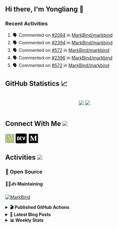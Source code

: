 ## Hi there, I'm Yongliang 👋

### Recent Activities

<!--START_SECTION:activity-->
1. 🗣 Commented on [#2084](https://github.com/MarkBind/markbind/issues/2084#issuecomment-1919179095) in [MarkBind/markbind](https://github.com/MarkBind/markbind)
2. 🗣 Commented on [#2394](https://github.com/MarkBind/markbind/pull/2394#issuecomment-1914416490) in [MarkBind/markbind](https://github.com/MarkBind/markbind)
3. 🗣 Commented on [#572](https://github.com/MarkBind/markbind/issues/572#issuecomment-1914315981) in [MarkBind/markbind](https://github.com/MarkBind/markbind)
4. 🗣 Commented on [#2396](https://github.com/MarkBind/markbind/pull/2396#issuecomment-1913779147) in [MarkBind/markbind](https://github.com/MarkBind/markbind)
5. 🗣 Commented on [#572](https://github.com/MarkBind/markbind/issues/572#issuecomment-1912908443) in [MarkBind/markbind](https://github.com/MarkBind/markbind)
<!--END_SECTION:activity-->

## GitHub Statistics :chart_with_upwards_trend:
<div align="center">
<div style="display: flex; align-items: center; justify-content: center;">

[![](https://github-readme-stats-tlylt.vercel.app/api?username=tlylt&show_icons=true&theme=tokyonight&hide_border=true&locale=en)](https://github.com/tlylt)
[![](https://github-readme-streak-stats.herokuapp.com/?user=tlylt&theme=tokyonight&hide_border=true)](https://github.com/tlylt)
</div>
</div>

## Connect With Me <img src="https://media.giphy.com/media/2wh5K5yE3ulp3xgYcG/giphy-downsized.gif" width="30">

<a href="https://www.yongliangliu.com/" target="_blank"><img align="center" src="static/site-icon.png" alt="yongliangliu.com" height="29" width="29" /></a>
<a href="https://dev.to/tlylt" target="_blank"><img align="center" src="static/dev-badge.svg" alt="dev.to/tlylt" height="35" width="35" /></a>
<a href="https://tlylt.medium.com" target="_blank"><img align="center" src="static/medium.png" alt="tlylt.medium.com" height="35" width="35" /></a>

## Activities <img src="https://media.giphy.com/media/WUlplcMpOCEmTGBtBW/giphy.gif" width="30">

### 🔭 Open Source

#### 👷‍♂️✍️ Maintaining
[![MarkBind](https://github-readme-stats-tlylt.vercel.app/api/pin/?username=markbind&repo=markbind)](https://github.com/MarkBind/markbind)

<details>
<summary> <b>🎬 Published GitHub Actions </b> </summary>

[![install-graphviz](https://github-readme-stats-tlylt.vercel.app/api/pin/?username=tlylt&repo=install-graphviz)](https://github.com/tlylt/install-graphviz)

[![reposense-action](https://github-readme-stats-tlylt.vercel.app/api/pin/?username=tlylt&repo=reposense-action)](https://github.com/tlylt/reposense-action)

[![markbin-action](https://github-readme-stats-tlylt.vercel.app/api/pin/?username=markbind&repo=markbind-action)](https://github.com/MarkBind/markbind-action)

</details>

<details>
<summary> <b>📕 Latest Blog Posts</b> </summary>

<!-- BLOG-POST-LIST:START -->
- [Easy vs Right](https://yongliangliu.com/blog/easy-vs-right)
- [The Prebound Method and Sentinel Object Pattern in Python](https://yongliangliu.com/blog/prebound-sentinel-pattern-in-python)
- [Software Problems - Exceptions](https://yongliangliu.com/blog/software-problems-exceptions)
- [End of Year 3 Sem 2](https://yongliangliu.com/blog/end-of-year-3-sem-2)
- [Deploy a ChatGPT API Server in no time](https://yongliangliu.com/blog/chatgpt-nextjs-server)
<!-- BLOG-POST-LIST:END -->

</details>

<details>
<summary> <b>📊 Weekly Stats</b> </summary>

<!--START_SECTION:waka-->
![Code Time](http://img.shields.io/badge/Code%20Time-1%2C191%20hrs%2054%20mins-blue)

**🐱 My GitHub Data** 

> 📦 665.5 kB Used in GitHub's Storage 
 > 
> 🏆 209 Contributions in the Year 2024
 > 
> 🚫 Not Opted to Hire
 > 
> 📜 169 Public Repositories 
 > 
> 🔑 42 Private Repositories 
 > 
**I'm an Early 🐤** 

```text
🌞 Morning                4038 commits        ███████░░░░░░░░░░░░░░░░░░   29.76 % 
🌆 Daytime                3656 commits        ███████░░░░░░░░░░░░░░░░░░   26.95 % 
🌃 Evening                4974 commits        █████████░░░░░░░░░░░░░░░░   36.66 % 
🌙 Night                  899 commits         ██░░░░░░░░░░░░░░░░░░░░░░░   06.63 % 
```
📅 **I'm Most Productive on Wednesday** 

```text
Monday                   1770 commits        ███░░░░░░░░░░░░░░░░░░░░░░   13.05 % 
Tuesday                  2051 commits        ████░░░░░░░░░░░░░░░░░░░░░   15.12 % 
Wednesday                2194 commits        ████░░░░░░░░░░░░░░░░░░░░░   16.17 % 
Thursday                 1631 commits        ███░░░░░░░░░░░░░░░░░░░░░░   12.02 % 
Friday                   1703 commits        ███░░░░░░░░░░░░░░░░░░░░░░   12.55 % 
Saturday                 2091 commits        ████░░░░░░░░░░░░░░░░░░░░░   15.41 % 
Sunday                   2127 commits        ████░░░░░░░░░░░░░░░░░░░░░   15.68 % 
```


📊 **This Week I Spent My Time On** 

```text
🕑︎ Time Zone: Asia/Singapore

💬 Programming Languages: 
Markdown                 1 hr 49 mins        ████████████████░░░░░░░░░   64.04 % 
TypeScript               57 mins             ████████░░░░░░░░░░░░░░░░░   33.69 % 
Go                       3 mins              ░░░░░░░░░░░░░░░░░░░░░░░░░   01.86 % 
JavaScript               0 secs              ░░░░░░░░░░░░░░░░░░░░░░░░░   00.41 % 
```


 Last Updated on 05/02/2024 00:43:25 UTC
<!--END_SECTION:waka-->

</details>
